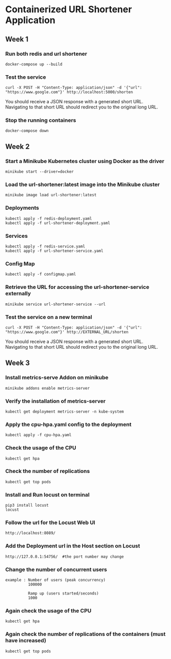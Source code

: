 # Containerized URL Shortener Application

## Week 1

### Run both redis and url shortener
```
docker-compose up --build
```

### Test the service
```
curl -X POST -H "Content-Type: application/json" -d '{"url": "https://www.google.com"}' http://localhost:5000/shorten
```
You should receive a JSON response with a generated short URL. Navigating to that short URL should redirect you to the original long URL.

### Stop the running containers
```
docker-compose down
```

## Week 2

### Start a Minikube Kubernetes cluster using Docker as the driver
``` 
minikube start --driver=docker 
```

### Load the url-shortener:latest image into the Minikube cluster
```
minikube image load url-shortener:latest
```

### Deployments
``` 
kubectl apply -f redis-deployment.yaml
kubectl apply -f url-shortener-deployment.yaml
```

### Services
``` 
kubectl apply -f redis-service.yaml 
kubectl apply -f url-shortener-service.yaml
```

### Config Map
```
kubectl apply -f configmap.yaml
```

### Retrieve the URL for accessing the url-shortener-service externally
```
minikube service url-shortener-service --url
```

### Test the service on a new terminal
```
curl -X POST -H "Content-Type: application/json" -d '{"url": "https://www.google.com"}' http://EXTERNAL_URL/shorten
```
You should receive a JSON response with a generated short URL. Navigating to that short URL should redirect you to the original long URL.

## Week 3

### Install metrics-serve Addon on minikube
```
minikube addons enable metrics-server
```

### Verify the installation of metrics-server
```
kubectl get deployment metrics-server -n kube-system
```

### Apply the cpu-hpa.yaml config to the deployment
```
kubectl apply -f cpu-hpa.yaml
```

### Check the usage of the CPU
```
kubectl get hpa
```

### Check the number of replications
```
kubectl get top pods
```
### Install and Run locust on terminal 
```
pip3 install locust
locust
```
### Follow the url for the Locust Web UI
```
http://localhost:8089/
```
### Add the Deployment url in the Host section on Locust 
```
http://127.0.0.1:54756/  #the port number may change
```

### Change the number of concurrent users
```
example : Number of users (peak concurrency)
          100000

          Ramp up (users started/seconds)
          1000
```
### Again check the usage of the CPU
```
kubectl get hpa
```
### Again check the number of replications of the containers (must have increased)
```
kubectl get top pods
```
